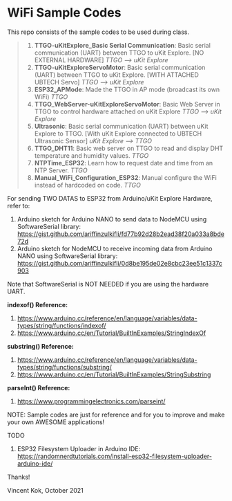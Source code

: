 # WiFi Sample Codes

This repo consists of the sample codes to be used during class.

> 1. **TTGO-uKitExplore_Basic Serial Communication**: Basic serial communication (UART) between TTGO to uKit Explore. [NO EXTERNAL HARDWARE] *TTGO --> uKit Explore*
> 2. **TTGO-uKitExploreServoMotor**: Basic serial communication (UART) between TTGO to uKit Explore. [WITH ATTACHED UBTECH Servo] *TTGO --> uKit Explore*
> 3. **ESP32_APMode**: Made the TTGO in AP mode (broadcast its own WiFi) *TTGO*
> 4. **TTGO_WebServer-uKitExploreServoMotor**: Basic Web Server in TTGO to control hardware attached on uKit Explore *TTGO --> uKit Explore*
> 5. **Ultrasonic**: Basic serial communication (UART) between uKit Explore to TTGO. [With uKit Explore connected to UBTECH Ultrasonic Sensor] *uKit Explore --> TTGO*
> 6. **TTGO_DHT11**: Basic web server on TTGO to read and display DHT temperature and humidity values. *TTGO*
> 7. **NTPTime_ESP32**: Learn how to request date and time from an NTP Server. *TTGO*
> 8. **Manual_WiFi_Configuration_ESP32**: Manual configure the WiFi instead of hardcoded on code. *TTGO*

For sending TWO DATAS to ESP32 from Arduino/uKit Explore Hardware, refer to:
1. Arduino sketch for Arduino NANO to send data to NodeMCU using SoftwareSerial library: https://gist.github.com/ariffinzulkifli/fd77b92d28b2ead38f20a033a8bde72d
2. Arduino sketch for NodeMCU to receive incoming data from Arduino NANO using SoftwareSerial library: https://gist.github.com/ariffinzulkifli/0d8be195de02e8cbc23ee51c1337c903

Note that SoftwareSerial is NOT NEEDED if you are using the hardware UART. 

**indexof() Reference:**
1. https://www.arduino.cc/reference/en/language/variables/data-types/string/functions/indexof/
2. https://www.arduino.cc/en/Tutorial/BuiltInExamples/StringIndexOf

**substring() Reference:**
1. https://www.arduino.cc/reference/en/language/variables/data-types/string/functions/substring/
2. https://www.arduino.cc/en/Tutorial/BuiltInExamples/StringSubstring

**parseInt() Reference:**
1. https://www.programmingelectronics.com/parseint/

NOTE: Sample codes are just for reference and for you to improve and make your own AWESOME applications!

TODO
1. ESP32 Filesystem Uploader in Arduino IDE: https://randomnerdtutorials.com/install-esp32-filesystem-uploader-arduino-ide/ 

Thanks!

Vincent Kok, October 2021

